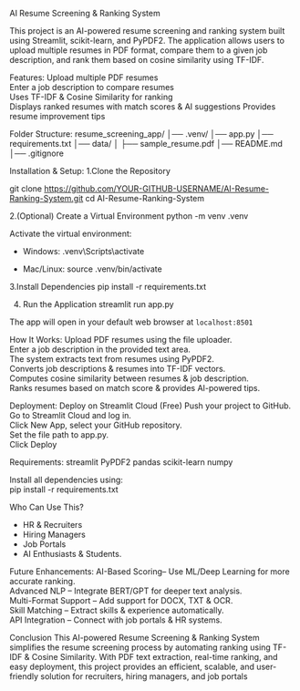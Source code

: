 AI Resume Screening & Ranking System

This project is an AI-powered resume screening and ranking system built using Streamlit, scikit-learn, and PyPDF2. The application allows users to upload multiple resumes in PDF format, compare them to a given job description, and rank them based on cosine similarity using TF-IDF.  

Features: 
Upload multiple PDF resumes  
Enter a job description to compare resumes  
 Uses TF-IDF & Cosine Similarity for ranking  
Displays ranked resumes with match scores & AI suggestions
Provides resume improvement tips  

Folder Structure:
resume_screening_app/
│── .venv/
│── app.py
│── requirements.txt
│── data/
│   ├── sample_resume.pdf
│── README.md
│── .gitignore


Installation & Setup:
1.Clone the Repository 

git clone https://github.com/YOUR-GITHUB-USERNAME/AI-Resume-Ranking-System.git
cd AI-Resume-Ranking-System

2.(Optional) Create a Virtual Environment
python -m venv .venv

Activate the virtual environment:
- Windows:
  .venv\Scripts\activate
 
- Mac/Linux: 
  source .venv/bin/activate

3.Install Dependencies
pip install -r requirements.txt

4. Run the Application
streamlit run app.py


The app will open in your default web browser at `localhost:8501`  

How It Works:
Upload PDF resumes using the file uploader.  
Enter a job description in the provided text area.  
The system extracts text from resumes using PyPDF2.  
Converts job descriptions & resumes into TF-IDF vectors.  
Computes cosine similarity between resumes & job description.  
Ranks resumes based on match score & provides AI-powered tips.  


Deployment:
Deploy on Streamlit Cloud (Free)
Push your project to GitHub.  
Go to Streamlit Cloud and log in.  
Click New App, select your GitHub repository.  
Set the file path to app.py.  
Click Deploy  

Requirements:
streamlit
PyPDF2
pandas
scikit-learn
numpy

Install all dependencies using:  
pip install -r requirements.txt


Who Can Use This?

- HR & Recruiters
- Hiring Managers  
- Job Portals
- AI Enthusiasts & Students.  

Future Enhancements:
AI-Based Scoring– Use ML/Deep Learning for more accurate ranking.  
Advanced NLP – Integrate BERT/GPT for deeper text analysis.  
Multi-Format Support – Add support for DOCX, TXT & OCR.  
Skill Matching – Extract skills & experience automatically.  
API Integration – Connect with job portals & HR systems.  

Conclusion
This AI-powered Resume Screening & Ranking System simplifies the resume screening process by automating ranking using TF-IDF & Cosine Similarity. With PDF text extraction, real-time ranking, and easy deployment, this project provides an efficient, scalable, and user-friendly solution for recruiters, hiring managers, and job portals
